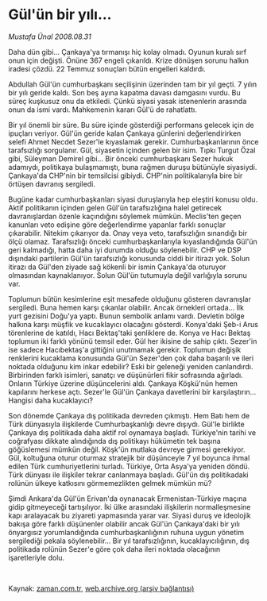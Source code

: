 # Gül'ün bir yılı...

*Mustafa Ünal 2008.08.31*

<tr><td class="metin" colspan="2" style="padding-top: 20px; padding-left: 5px; padding-right: 10px;">Daha dün gibi... Çankaya'ya tırmanışı hiç kolay olmadı. Oyunun kuralı sırf onun için değişti. Önüne 367 engeli çıkarıldı. Krize dönüşen sorunu halkın iradesi çözdü. 22 Temmuz sonuçları bütün engelleri kaldırdı.</td></tr><tr><td class="metin" colspan="2" style="padding-top: 20px; padding-left: 5px; padding-right: 10px;"><p>Abdullah Gül'ün cumhurbaşkanı seçilişinin üzerinden tam bir yıl geçti. 7 yılın bir yılı geride kaldı. Son beş ayına kapatma davası damgasını vurdu. Bu süreç kuşkusuz onu da etkiledi. Çünkü siyasi yasak istenenlerin arasında onun da ismi vardı. Mahkemenin kararı Gül'ü de rahatlattı. 
<p>Bir yıl önemli bir süre. Bu süre içinde gösterdiği performans gelecek için de ipuçları veriyor. Gül'ün geride kalan Çankaya günlerini değerlendirirken selefi Ahmet Necdet Sezer'le kıyaslamak gerekir. Cumhurbaşkanlarının önce tarafsızlığı sorgulanır. Gül, siyasetin içinden gelen bir isim. Tıpkı Turgut Özal gibi, Süleyman Demirel gibi... Bir önceki cumhurbaşkanı Sezer hukuk adamıydı, politikaya bulaşmamıştı, buna rağmen duruşu bütünüyle siyasiydi. Çankaya'da CHP'nin bir temsilcisi gibiydi. CHP'nin politikalarıyla bire bir örtüşen davranış sergiledi. 
<p>Bugüne kadar cumhurbaşkanları siyasi duruşlarıyla hep eleştiri konusu oldu. Aktif politikanın içinden gelen Gül'ün tarafsızlığına halel getirecek davranışlardan özenle kaçındığını söylemek mümkün. Meclis'ten geçen kanunları veto edişine göre değerlendirme yapanlar farklı sonuçlar çıkarabilir. Nitekim çıkarıyor da. Onay veya veto, tarafsızlığın sınandığı bir ölçü olamaz. Tarafsızlığı önceki cumhurbaşkanlarıyla kıyaslandığında Gül'ün geri kalmadığı, hatta daha iyi durumda olduğu söylenebilir. CHP ve DSP dışındaki partilerin Gül'ün tarafsızlığı konusunda ciddi bir itirazı yok. Solun itirazı da Gül'den ziyade sağ kökenli bir ismin Çankaya'da oturuyor olmasından kaynaklanıyor. Solun Gül'ün tutumuyla değil varlığıyla sorunu var. 
<p>Toplumun bütün kesimlerine eşit mesafede olduğunu gösteren davranışlar sergiledi. Buna hemen karşı çıkanlar olabilir. Ancak örnekleri ortada... İlk yurt gezisini Doğu'ya yaptı. Bunun sembolik anlamı vardı. Devletin bölge halkına karşı müşfik ve kucaklayıcı olacağını gösterdi. Konya'daki Şeb-i Arus törenlerine de katıldı, Hacı Bektaş'taki şenliklere de. Konya ve Hacı Bektaş toplumun iki farklı yönünü temsil eder. Gül her ikisine de sahip çıktı. Sezer'in ise sadece Hacıbektaş'a gittiğini unutmamak gerekir. Toplumun değişik renklerini kucaklama konusunda Gül'ün Sezer'den çok daha başarılı ve ileri noktada olduğunu kim inkar edebilir? Eski bir geleneği yeniden canlandırdı. Birbirinden farklı isimleri, sanatçı ve düşünürleri fikir sofrasında ağırladı. Onların Türkiye üzerine düşüncelerini aldı. Çankaya Köşkü'nün hemen kapılarını herkese açtı. Sezer'le Gül'ün Çankaya davetlerini bir karşılaştırın... Hangisi daha kucaklayıcı? 
<p>Son dönemde Çankaya dış politikada devreden çıkmıştı. Hem Batı hem de Türk dünyasıyla ilişkilerde Cumhurbaşkanlığı devre dışıydı. Gül'le birlikte Çankaya dış politikada daha aktif rol oynamaya başladı. Türkiye'nin tarihi ve coğrafyası dikkate alındığında dış politikayı hükümetin tek başına göğüslemesi mümkün değil. Köşk'ün mutlaka devreye girmesi gerekiyor. Gül, koltuğuna oturur oturmaz stratejik bir düşünceyle 7 yıl boyunca ihmal edilen Türk cumhuriyetlerini turladı. Türkiye, Orta Asya'ya yeniden döndü. Türk dünyası ile ilişkiler tekrar canlanmaya başladı. Gül'ün dış politikadaki rolünün ülkeye katkısını görmemezlikten gelmek mümkün mü? 
<p>Şimdi Ankara'da Gül'ün Erivan'da oynanacak Ermenistan-Türkiye maçına gidip gitmeyeceği tartışılıyor. İki ülke arasındaki ilişkilerin normalleşmesine kapı aralayacak bu ziyareti yapmasında yarar var. Siyasi duruş ve ideolojik bakışa göre farklı düşünenler olabilir ancak Gül'ün Çankaya'daki bir yılı önyargısız yorumlandığında cumhurbaşkanlığının ruhuna uygun yönetim sergilediği pekala söylenebilir... Bir yıl tarafsızlığının, kucaklayıcılığının, dış politikada rolünün Sezer'e göre çok daha ileri noktada olacağının işaretleriyle dolu.
<p><br/></p></p></p></p></p></p></p></td></tr>

Kaynak: [zaman.com.tr](http://zaman.com.tr/yazar.do?yazino=732172), [web.archive.org (arşiv bağlantısı)](http://web.archive.org/web/20081011044448/http://www.zaman.com.tr:80/yazar.do?yazino=732172)
